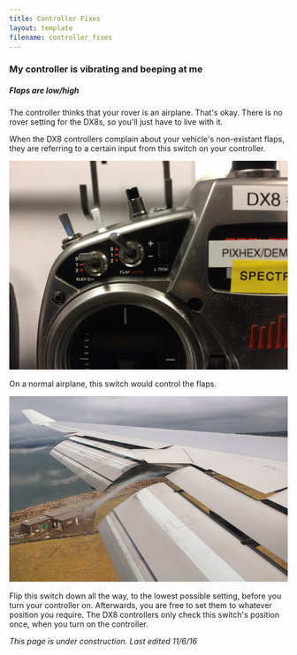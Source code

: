 ```yaml
---
title: Controller Fixes
layout: template
filename: controller_fixes 
--- 
```


### My controller is vibrating and beeping at me

##### Flaps are low/high

The controller thinks that your rover is an airplane. That's okay.
There is no rover setting for the DX8s, so you'll just have to live with it.

When the DX8 controllers complain about your vehicle's non-existant flaps, they are referring to a certain input from this switch on your controller. 

![Flapswitch](images/flap_switch.JPG)

On a normal airplane, this switch would control the flaps.

![Flaps](images/flap.jpg)

Flip this switch down all the way, to the lowest possible setting, before you turn your controller on. Afterwards, you are free to set them to whatever position you require. The DX8 controllers only check this switch's position once, when you turn on the controller.

*This page is under construction. Last edited 11/6/16*
